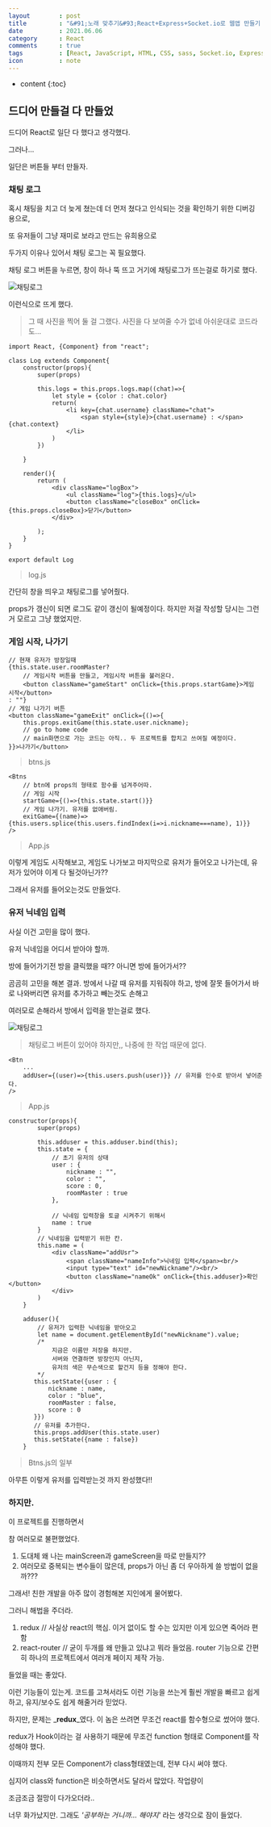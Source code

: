 ```yaml
---
layout        : post
title         : "&#91;노래 맞추기&#93;React+Express+Socket.io로 웹앱 만들기 5일차"
date          : 2021.06.06
category      : React
comments      : true
tags          : [React, JavaScript, HTML, CSS, sass, Socket.io, Express, NodeJS]
icon          : note
---
```


* content
{:toc}

## 드디어 만들걸 다 만들었

드디어 React로 일단 다 했다고 생각했다.

그러나...

일단은 버튼들 부터 만들자.


### 채팅 로그

혹시 채팅을 치고 더 늦게 쳤는데 더 먼저 쳤다고 인식되는 것을 확인하기 위한
디버깅 용으로,

또 유저들이 그냥 재미로 보라고 만드는 
유희용으로

두가지 이유나 있어서 채팅 로그는 꼭 필요했다.

채팅 로그 버튼을 누르면, 창이 하나 뚝 뜨고
거기에 채팅로그가 뜨는걸로 하기로 했다.

![채팅로그](/style/image/react-MatchSong/chatlog.png)

이런식으로 뜨게 했다.

> 그 때 사진을 찍어 둘 걸 그랬다. 사진을 다 보여줄 수가 없네 아쉬운대로 코드라도...


```JSX
import React, {Component} from "react";

class Log extends Component{
    constructor(props){
        super(props)

        this.logs = this.props.logs.map((chat)=>{
            let style = {color : chat.color}
            return(
                <li key={chat.username} className="chat">
                    <span style={style}>{chat.username} : </span> {chat.context}
                </li>
            )
        })

    }

    render(){
        return (
            <div className="logBox">
                <ul className="log">{this.logs}</ul>
                <button className="closeBox" onClick={this.props.closeBox}>닫기</button>
            </div>

        );
    }
}

export default Log
```
> log.js


간단히 창을 띄우고 채팅로그를 넣어줬다.

props가 갱신이 되면 로그도 같이 갱신이 될예정이다.
하지만 저걸 작성할 당시는 그런거 모르고 그냥 했었지만.

### 게임 시작, 나가기

```JSX
// 현재 유저가 방장일때
{this.state.user.roomMaster?
    // 게임시작 버튼을 만들고, 게임시작 버튼을 불러온다.
    <button className="gameStart" onClick={this.props.startGame}>게임 시작</button>
: ""}
// 게임 나가기 버튼
<button className="gameExit" onClick={()=>{
    this.props.exitGame(this.state.user.nickname);
    // go to home code
    // main화면으로 가는 코드는 아직.. 두 프로젝트를 합치고 쓰여질 예정이다.
}}>나가기</button>
```
> btns.js

```JSX
<Btns
    // btn에 props의 형태로 함수를 넘겨주어따.
    // 게임 시작
    startGame={()=>{this.state.start()}}
    // 게임 나가기. 유저를 없애버림.
    exitGame={(name)=>{this.users.splice(this.users.findIndex(i=>i.nickname===name), 1)}}
/>
```
> App.js


이렇게 게임도 시작해보고, 게임도 나가보고
마지막으로 유저가 들어오고 나가는데, 유저가 있어야 이게 다 될것아닌가??

그래서 유저를 들어오는것도 만들었다.


### 유저 닉네임 입력

사실 이건 고민을 많이 했다.

유저 닉네임을 어디서 받아야 할까.

방에 들어가기전 방을 클릭했을 때??
아니면 방에 들어가서??


곰곰히 고민을 해본 결과.
방에서 나갈 때 유저를 지워줘야 하고, 
방에 잘못 들어가서 바로 나와버리면 유저를 추가하고 빼는것도 손해고

여러모로 손해라서 방에서 입력을 받는걸로 했다.

![채팅로그](/style/image/react-MatchSong/chatlog.png)

> 채팅로그 버튼이 있어야 하지만,, 나중에 한 작업 때문에 없다.

```JSX
<Btn
    ...
    addUser={(user)=>{this.users.push(user)}} // 유저를 인수로 받아서 넣어준다.
/>
```
> App.js

```JSX
constructor(props){
        super(props)

        this.adduser = this.adduser.bind(this);
        this.state = {
            // 초기 유저의 상태
            user : {
                nickname : "",
                color : "",
                score : 0,
                roomMaster : true
            },

            // 닉네임 입력창을 토글 시켜주기 위해서
            name : true
        }
        // 닉네임을 입력받기 위한 칸.
        this.name = (
            <div className="addUsr">
                <span className="nameInfo">닉네임 입력</span><br/>
                <input type="text" id="newNickname"/><br/>
                <button className="nameOk" onClick={this.adduser}>확인</button>
            </div>
        )
    }

    adduser(){
        // 유저가 입력한 닉네임을 받아오고
        let name = document.getElementById("newNickname").value;
        /*
            지금은 이름만 저장을 하지만.
            서버와 연결하면 방장인지 아닌지, 
            유저의 색은 무슨색으로 할건지 등을 정해야 한다.
        */
       this.setState({user : {
           nickname : name,
           color : "blue",
           roomMaster : false,
           score : 0
       }})
       // 유저를 추가한다.
       this.props.addUser(this.state.user)
       this.setState({name : false})
    }
```
> Btns.js의 일부

아무튼 이렇게 유저를 입력받는것 까지 완성했다!!


### 하지만.

이 프로젝트를 진행하면서

참 여러모로 불편했었다.

1. 도대체 왜 나는 mainScreen과 gameScreen을 따로 만들지??
2. 여러모로 중복되는 변수들이 많은데, props가 아닌 좀 더 우아하게 쓸 방법이 없을까???

그래서! 친한 개발을 아주 많이 경험해본 지인에게 물어봤다.

그러니 해법을 주더라.

1. redux // 사실상 react의 핵심. 이거 없이도 할 수는 있지만 이게 있으면 죽어라 편함
2. react-router // 굳이 두개를 왜 만들고 있냐고 뭐라 들었음. router 기능으로 간편히 하나의 프로젝트에서 여러개 페이지 제작 가능.

들었을 때는 좋았다.

이런 기능들이 있는게.
코드를 고쳐서라도 이런 기능을 쓰는게 훨씬 개발을 빠르고 쉽게하고,
유지/보수도 쉽게 해줄거라 믿었다.


하지만,
문제는 _**redux**_였다.
이 놈은 쓰려면 무조건 react를 함수형으로 썼어야 했다.

redux가 Hook이라는 걸 사용하기 때문에 무조건 function 형태로 Component를 작성해야 했다.

이때까지 전부 모든 Component가 class형태였는데, 전부 다시 써야 했다.

심지어 class와 function은 비슷하면서도 달라서 많았다. 작업량이

조금조금 절망이 다가오더라..

너무 화가났지만.
그래도 _'공부하는 거니까... 해야지'_ 라는 생각으로 잠이 들었다.


